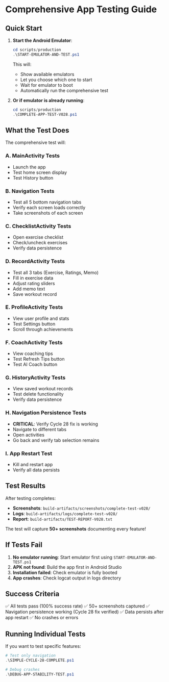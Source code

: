 # Comprehensive App Testing Guide

## Quick Start

1. **Start the Android Emulator**:
   ```powershell
   cd scripts/production
   .\START-EMULATOR-AND-TEST.ps1
   ```
   This will:
   - Show available emulators
   - Let you choose which one to start
   - Wait for emulator to boot
   - Automatically run the comprehensive test

2. **Or if emulator is already running**:
   ```powershell
   cd scripts/production
   .\COMPLETE-APP-TEST-V028.ps1
   ```

## What the Test Does

The comprehensive test will:

### A. MainActivity Tests
- Launch the app
- Test home screen display
- Test History button

### B. Navigation Tests
- Test all 5 bottom navigation tabs
- Verify each screen loads correctly
- Take screenshots of each screen

### C. ChecklistActivity Tests
- Open exercise checklist
- Check/uncheck exercises
- Verify data persistence

### D. RecordActivity Tests
- Test all 3 tabs (Exercise, Ratings, Memo)
- Fill in exercise data
- Adjust rating sliders
- Add memo text
- Save workout record

### E. ProfileActivity Tests
- View user profile and stats
- Test Settings button
- Scroll through achievements

### F. CoachActivity Tests
- View coaching tips
- Test Refresh Tips button
- Test AI Coach button

### G. HistoryActivity Tests
- View saved workout records
- Test delete functionality
- Verify data persistence

### H. Navigation Persistence Tests
- **CRITICAL**: Verify Cycle 28 fix is working
- Navigate to different tabs
- Open activities
- Go back and verify tab selection remains

### I. App Restart Test
- Kill and restart app
- Verify all data persists

## Test Results

After testing completes:
- **Screenshots**: `build-artifacts/screenshots/complete-test-v028/`
- **Logs**: `build-artifacts/logs/complete-test-v028/`
- **Report**: `build-artifacts/TEST-REPORT-V028.txt`

The test will capture **50+ screenshots** documenting every feature!

## If Tests Fail

1. **No emulator running**: Start emulator first using `START-EMULATOR-AND-TEST.ps1`
2. **APK not found**: Build the app first in Android Studio
3. **Installation failed**: Check emulator is fully booted
4. **App crashes**: Check logcat output in logs directory

## Success Criteria

✅ All tests pass (100% success rate)
✅ 50+ screenshots captured
✅ Navigation persistence working (Cycle 28 fix verified)
✅ Data persists after app restart
✅ No crashes or errors

## Running Individual Tests

If you want to test specific features:

```powershell
# Test only navigation
.\SIMPLE-CYCLE-28-COMPLETE.ps1

# Debug crashes
.\DEBUG-APP-STABILITY-TEST.ps1
```